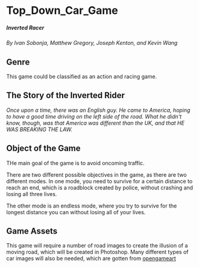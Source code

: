 # Top_Down_Car_Game
##### Inverted Racer  
*By Ivan Sobonja, Matthew Gregory, Joseph Kenton, and Kevin Wang*  

Genre
-----

This game could be classified as an action and racing game.

The Story of the Inverted Rider
-------------------------------

*Once upon a time, there was an English guy. He came to America, hoping to have a good time driving on the left side of the road. What he didn't know, though, was that America was different than the UK, and that HE WAS BREAKING THE LAW.*

Object of the Game
------------------

THe main goal of the game is to avoid oncoming traffic.

There are two different possible objectives in the game, as there are two different modes. In one mode, you need to survive for a certain distance to reach an end, which is a roadblock created by police, without crashing and losing all three lives. 

The other mode is an endless mode, where you try to survive for the longest distance you can without losing all of your lives.

Game Assets
-----------

This game will require a number of road images to create the illusion of a moving road, which will be created in Photoshop. Many different types of car images will also be needed, which are gotten from [opengameart](opengameart.org/content/free-top-down-car-sprites-by-unlucky-studio "Top Down Car Sprites")